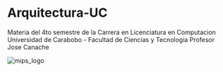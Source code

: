 # Arquitectura-UC
Materia del 4to semestre de la Carrera en Licenciatura en Computacion 
Universidad de Carabobo - Facultad de Ciencias y Tecnologia 
Profesor Jose Canache


![mips_logo](https://github.com/user-attachments/assets/84cfcd92-1dd5-4864-b45b-ffd6f2de9648)
